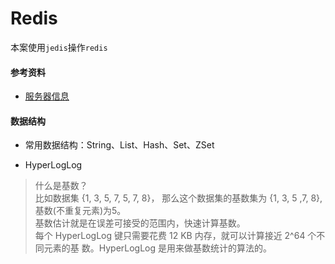 # Redis

本案使用`jedis`操作`redis`

#### 参考资料
- [服务器信息](http://www.redis.net.cn/tutorial/3518.html)

#### 数据结构

- 常用数据结构：String、List、Hash、Set、ZSet

- HyperLogLog
> 什么是基数？  
> 比如数据集 {1, 3, 5, 7, 5, 7, 8}， 那么这个数据集的基数集为 {1, 3, 5 ,7, 8}, 基数(不重复元素)为5。  
> 基数估计就是在误差可接受的范围内，快速计算基数。  
> 每个 HyperLogLog 键只需要花费 12 KB 内存，就可以计算接近 2^64 个不同元素的基 数。HyperLogLog 是用来做基数统计的算法的。  
